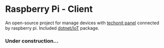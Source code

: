 # Raspberry Pi - Client
An open-source project for manage devices with [techonit panel](https://desk.techonit.org) connected by raspberry pi. Included [dotnet/IoT](https://github.com/dotnet/iot) package.

### Under construction...
